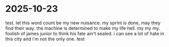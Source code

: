 # 2025-10-23

test.
let this word count be my new nuisance.
my sprint is done, may they find their way.
the machine is determined to make my life hell.
my my my.
foolish of james junior to think his fate ain't sealed.
i can see a lot of hate in this city and i'm not the only one.
test
